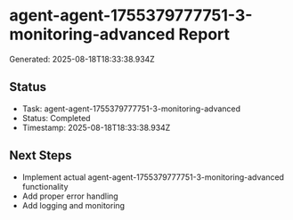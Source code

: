 # agent-agent-1755379777751-3-monitoring-advanced Report

Generated: 2025-08-18T18:33:38.934Z

## Status
- Task: agent-agent-1755379777751-3-monitoring-advanced
- Status: Completed
- Timestamp: 2025-08-18T18:33:38.934Z

## Next Steps
- Implement actual agent-agent-1755379777751-3-monitoring-advanced functionality
- Add proper error handling
- Add logging and monitoring
